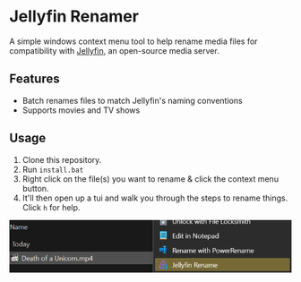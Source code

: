 # Jellyfin Renamer

A simple windows context menu tool to help rename media files for compatibility with [Jellyfin](https://jellyfin.org/), an open-source media server.

## Features

- Batch renames files to match Jellyfin's naming conventions
- Supports movies and TV shows

## Usage

1. Clone this repository.
2. Run `install.bat`
3. Right click on the file(s) you want to rename & click the context menu button.
4. It'll then open up a tui and walk you through the steps to rename things. Click `h` for help.

![example](assets/example.png)
